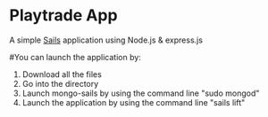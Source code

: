 # Playtrade App


A simple [Sails](http://sailsjs.org) application using Node.js & express.js </br>

#You can launch the application by: </br>

1) Download all the files</br>
2) Go into the directory </br>
2) Launch mongo-sails by using the command line "sudo mongod"</br>
3) Launch the application by using the command line "sails lift"</br>




